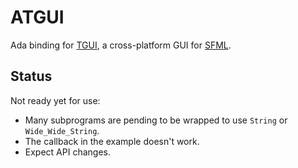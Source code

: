 # ATGUI
Ada binding for [TGUI](https://github.com/texus/TGUI), a cross-platform GUI for [SFML](https://github.com/mgrojo/ASFML).

## Status
Not ready yet for use:
- Many subprograms are pending to be wrapped to use `String` or
`Wide_Wide_String`.
- The callback in the example doesn't work.
- Expect API changes.

